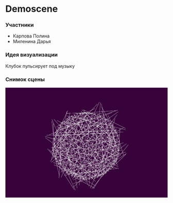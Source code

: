 # Demoscene
### Участники
* Карпова Полина
* Миленина Дарья
### Идея визуализации
 Клубок пульсирует под музыку
 ### Снимок сцены
![Alt Text](https://github.com/Pollyraspad/Demoscene/blob/master/image.PNG)

